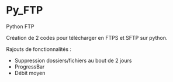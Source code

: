 # Py_FTP
Python FTP

Création de 2 codes pour télécharger en FTPS et SFTP sur python. 

Rajouts de fonctionnalités : 
  - Suppression dossiers/fichiers au bout de 2 jours
  - ProgressBar
  - Débit moyen

